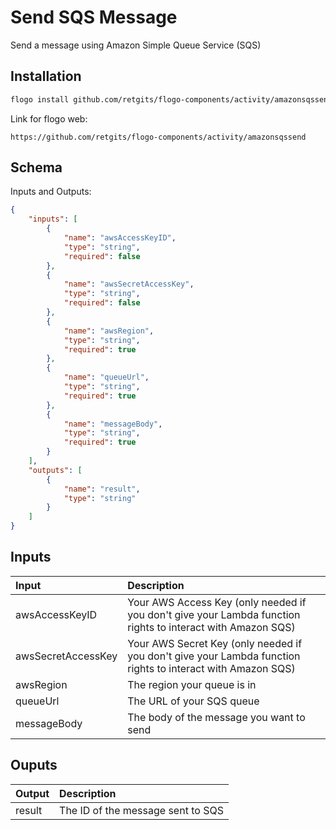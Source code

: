 # Send SQS Message

Send a message using Amazon Simple Queue Service (SQS)

## Installation

```bash
flogo install github.com/retgits/flogo-components/activity/amazonsqssend
```
Link for flogo web:
```
https://github.com/retgits/flogo-components/activity/amazonsqssend
```

## Schema
Inputs and Outputs:

```json
{
    "inputs": [
        {
            "name": "awsAccessKeyID",
            "type": "string",
            "required": false
        },
        {
            "name": "awsSecretAccessKey",
            "type": "string",
            "required": false
        },
        {
            "name": "awsRegion",
            "type": "string",
            "required": true
        },
        {
            "name": "queueUrl",
            "type": "string",
            "required": true
        },
        {
            "name": "messageBody",
            "type": "string",
            "required": true
        }
    ],
    "outputs": [
        {
            "name": "result",
            "type": "string"
        }
    ]
}
```
## Inputs
| Input              | Description                                                                                                 |
|:-------------------|:------------------------------------------------------------------------------------------------------------|
| awsAccessKeyID     | Your AWS Access Key (only needed if you don't give your Lambda function rights to interact with Amazon SQS) |
| awsSecretAccessKey | Your AWS Secret Key (only needed if you don't give your Lambda function rights to interact with Amazon SQS) |
| awsRegion          | The region your queue is in                                                                                 |
| queueUrl           | The URL of your SQS queue                                                                                   |
| messageBody        | The body of the message you want to send                                                                    |


## Ouputs
| Output    | Description                       |
|:----------|:----------------------------------|
| result    | The ID of the message sent to SQS |
